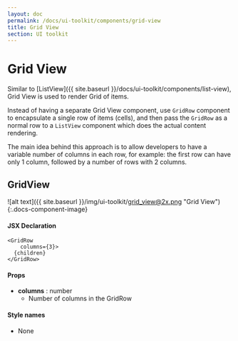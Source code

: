 ```yaml
---
layout: doc
permalink: /docs/ui-toolkit/components/grid-view
title: Grid View
section: UI toolkit
---
```


# Grid View

Similar to [ListView]({{ site.baseurl }}/docs/ui-toolkit/components/list-view), Grid View is used to render Grid of items.  

Instead of having a separate Grid View component, use `GridRow` component to encapsulate a single row of items (cells), and then pass the `GridRow` as a normal row to a `ListView` component which does the actual content rendering.  

The main idea behind this approach is to allow developers to have a variable number of columns in each row, for example: the first row can have only 1 column, followed by a number of rows with 2 columns.  

## GridView
![alt text]({{ site.baseurl }}/img/ui-toolkit/grid_view@2x.png "Grid View"){:.docs-component-image}

#### JSX Declaration
```JSX
<GridRow
    columns={3}>
  {children}
</GridRow>
```

#### Props

* **columns** : number  
  - Number of columns in the GridRow

#### Style names

* None
